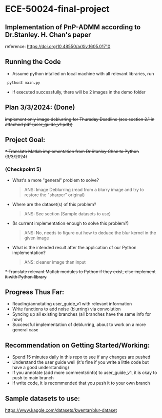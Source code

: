 # ECE-50024-final-project 


## Implementation of PnP-ADMM according to Dr.Stanley. H. Chan's paper
reference: https://doi.org/10.48550/arXiv.1605.01710 

## Running the Code
* Assume python intalled on local machine with all relevant libraries, run
```bash
 python3 main.py
```
* If executed successfully, there will be 2 images in the demo folder

## Plan 3/3/2024: (Done)
~~implement only image deblurring for Thursday Deadline (see section 2.1 in attached pdf (user_guide_v1.pdf))~~

## Project Goal:
~~* Translate Matlab implementation from Dr.Stanley Chan to Python (3/3/2024)~~
### (Checkpoint 5)
- What's a more "general" problem to solve?  

    > ANS: Image Deblurring (read from a blurry image and try to restore the "sharper" original)
- Where are the dataset(s) of this problem?  

    > ANS: See section (Sample datasets to use)
- (Is current implementation enough to solve this problem?)  

    > ANS: No, needs to figure out how to deduce the blur kernel in the given image
- What is the intended result after the application of our Python implementation?  

    > ANS: cleaner image than input  

~~* Translate relevant Matlab modules to Python if they exist, else implement it with Python library~~

## Progress Thus Far:
* Reading/annotating user_guide_v1 with relevant information
* Write functions to add noise (blurring) via convolution
* Syncing up all existing branches (all branches have the same info for now)
* Successful implementation of deblurring, about to work on a more general case

## Recommendation on Getting Started/Working:
* Spend 15 minutes daily in this repo to see if any changes are pushed
* Understand the user guide well (it's fine if you write a little code but have a good understanding)
* If you annotate (add more comments/info) to user_guide_v1, it is okay to push to main branch
* If write code, it is recommended that you push it to your own branch

## Sample datasets to use:
https://www.kaggle.com/datasets/kwentar/blur-dataset

